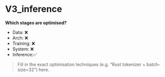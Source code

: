 # V3_inference

**Which stages are optimised?**  
- Data:     ❌  
- Arch:     ❌  
- Training: ❌  
- System:   ❌  
- Inference:✅  

> Fill in the exact optimisation techniques (e.g. “Rust tokenizer + batch-size=32”) here.
